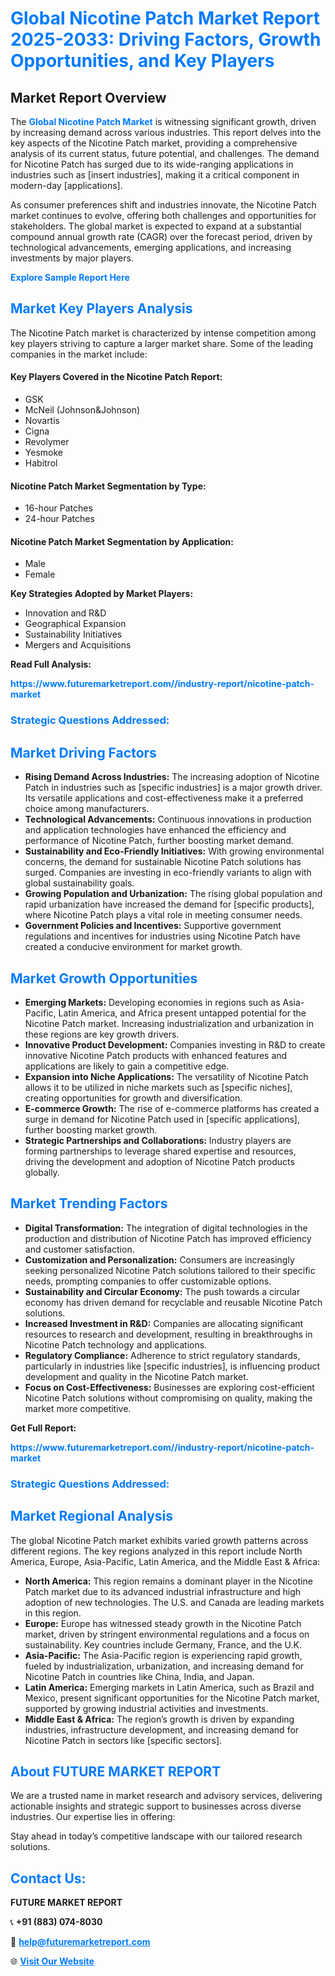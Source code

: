 <h1 style="color: #007BFF;">Global Nicotine Patch Market Report 2025-2033: Driving Factors, Growth Opportunities, and Key Players</h1>

<section id="overview">
<h2>Market Report Overview</h2>
<p>The <a href="https://www.futuremarketreport.com//industry-report/nicotine-patch-market" style="color: #007BFF; text-decoration: none;"><strong>Global Nicotine Patch Market</strong></a> is witnessing significant growth, driven by increasing demand across various industries. This report delves into the key aspects of the Nicotine Patch market, providing a comprehensive analysis of its current status, future potential, and challenges. The demand for Nicotine Patch has surged due to its wide-ranging applications in industries such as [insert industries], making it a critical component in modern-day [applications].</p>
<p>As consumer preferences shift and industries innovate, the Nicotine Patch market continues to evolve, offering both challenges and opportunities for stakeholders. The global market is expected to expand at a substantial compound annual growth rate (CAGR) over the forecast period, driven by technological advancements, emerging applications, and increasing investments by major players.</p>
</section>

<section id="overview">
<p><a href="https://www.futuremarketreport.com//request-sample/reportId=88478" style="color: #007BFF; text-decoration: none;"><strong>Explore Sample Report Here</strong></a></p>
</section>

<section id="key-players">
<h2 style="color: #007BFF;">Market Key Players Analysis</h2>
<p>The Nicotine Patch market is characterized by intense competition among key players striving to capture a larger market share. Some of the leading companies in the market include:</p>
<h4>Key Players Covered in the Nicotine Patch Report:</h4>
<ul><li>GSK</li><li>McNeil (Johnson&amp;Johnson)</li><li>Novartis</li><li>Cigna</li><li>Revolymer</li><li>Yesmoke</li><li>Habitrol</li></ul>
<h4>Nicotine Patch Market Segmentation by Type:</h4>
<ul><li>16-hour Patches</li><li>24-hour Patches</li></ul>

<h4>Nicotine Patch Market Segmentation by Application:</h4>
<ul><li>Male</li><li>Female</li></ul>
<p><strong>Key Strategies Adopted by Market Players:</strong></p>
<ul>
<li>Innovation and R&D</li>
<li>Geographical Expansion</li>
<li>Sustainability Initiatives</li>
<li>Mergers and Acquisitions</li>
</ul>
</section>

<section>
<p><strong>Read Full Analysis: </strong></p><a href="https://www.futuremarketreport.com//industry-report/nicotine-patch-market" style="color: #007BFF; text-decoration: none;"><strong>https://www.futuremarketreport.com//industry-report/nicotine-patch-market</strong></a>
<h3 style="color: #007BFF;">Strategic Questions Addressed:</h3>
</section>

<section id="driving-factors">
<h2 style="color: #007BFF;">Market Driving Factors</h2>
<ul>
<li><strong>Rising Demand Across Industries:</strong> The increasing adoption of Nicotine Patch in industries such as [specific industries] is a major growth driver. Its versatile applications and cost-effectiveness make it a preferred choice among manufacturers.</li>
<li><strong>Technological Advancements:</strong> Continuous innovations in production and application technologies have enhanced the efficiency and performance of Nicotine Patch, further boosting market demand.</li>
<li><strong>Sustainability and Eco-Friendly Initiatives:</strong> With growing environmental concerns, the demand for sustainable Nicotine Patch solutions has surged. Companies are investing in eco-friendly variants to align with global sustainability goals.</li>
<li><strong>Growing Population and Urbanization:</strong> The rising global population and rapid urbanization have increased the demand for [specific products], where Nicotine Patch plays a vital role in meeting consumer needs.</li>
<li><strong>Government Policies and Incentives:</strong> Supportive government regulations and incentives for industries using Nicotine Patch have created a conducive environment for market growth.</li>
</ul>
</section>

<section id="growth-opportunities">
<h2 style="color: #007BFF;">Market Growth Opportunities</h2>
<ul>
<li><strong>Emerging Markets:</strong> Developing economies in regions such as Asia-Pacific, Latin America, and Africa present untapped potential for the Nicotine Patch market. Increasing industrialization and urbanization in these regions are key growth drivers.</li>
<li><strong>Innovative Product Development:</strong> Companies investing in R&D to create innovative Nicotine Patch products with enhanced features and applications are likely to gain a competitive edge.</li>
<li><strong>Expansion into Niche Applications:</strong> The versatility of Nicotine Patch allows it to be utilized in niche markets such as [specific niches], creating opportunities for growth and diversification.</li>
<li><strong>E-commerce Growth:</strong> The rise of e-commerce platforms has created a surge in demand for Nicotine Patch used in [specific applications], further boosting market growth.</li>
<li><strong>Strategic Partnerships and Collaborations:</strong> Industry players are forming partnerships to leverage shared expertise and resources, driving the development and adoption of Nicotine Patch products globally.</li>
</ul>
</section>

<section id="trending-factors">
<h2 style="color: #007BFF;">Market Trending Factors</h2>
<ul>
<li><strong>Digital Transformation:</strong> The integration of digital technologies in the production and distribution of Nicotine Patch has improved efficiency and customer satisfaction.</li>
<li><strong>Customization and Personalization:</strong> Consumers are increasingly seeking personalized Nicotine Patch solutions tailored to their specific needs, prompting companies to offer customizable options.</li>
<li><strong>Sustainability and Circular Economy:</strong> The push towards a circular economy has driven demand for recyclable and reusable Nicotine Patch solutions.</li>
<li><strong>Increased Investment in R&D:</strong> Companies are allocating significant resources to research and development, resulting in breakthroughs in Nicotine Patch technology and applications.</li>
<li><strong>Regulatory Compliance:</strong> Adherence to strict regulatory standards, particularly in industries like [specific industries], is influencing product development and quality in the Nicotine Patch market.</li>
<li><strong>Focus on Cost-Effectiveness:</strong> Businesses are exploring cost-efficient Nicotine Patch solutions without compromising on quality, making the market more competitive.</li>
</ul>
</section>

<section>
<p><strong>Get Full Report: </strong></p><a href="https://www.futuremarketreport.com//industry-report/nicotine-patch-market" style="color: #007BFF; text-decoration: none;"><strong>https://www.futuremarketreport.com//industry-report/nicotine-patch-market</strong></a>
<h3 style="color: #007BFF;">Strategic Questions Addressed:</h3>
</section>


<section id="regional-analysis">
<h2 style="color: #007BFF;">Market Regional Analysis</h2>
<p>The global Nicotine Patch market exhibits varied growth patterns across different regions. The key regions analyzed in this report include North America, Europe, Asia-Pacific, Latin America, and the Middle East & Africa:</p>
<ul>
<li><strong>North America:</strong> This region remains a dominant player in the Nicotine Patch market due to its advanced industrial infrastructure and high adoption of new technologies. The U.S. and Canada are leading markets in this region.</li>
<li><strong>Europe:</strong> Europe has witnessed steady growth in the Nicotine Patch market, driven by stringent environmental regulations and a focus on sustainability. Key countries include Germany, France, and the U.K.</li>
<li><strong>Asia-Pacific:</strong> The Asia-Pacific region is experiencing rapid growth, fueled by industrialization, urbanization, and increasing demand for Nicotine Patch in countries like China, India, and Japan.</li>
<li><strong>Latin America:</strong> Emerging markets in Latin America, such as Brazil and Mexico, present significant opportunities for the Nicotine Patch market, supported by growing industrial activities and investments.</li>
<li><strong>Middle East & Africa:</strong> The region’s growth is driven by expanding industries, infrastructure development, and increasing demand for Nicotine Patch in sectors like [specific sectors].</li>
</ul>
</section>

<footer>
<h2 style="color: #007BFF;">About FUTURE MARKET REPORT</h2>
<p>We are a trusted name in market research and advisory services, delivering actionable insights and strategic support to businesses across diverse industries. Our expertise lies in offering:</p>

<p>Stay ahead in today’s competitive landscape with our tailored research solutions.</p>

<h2 style="color: #007BFF;">Contact Us:</h2>
<p><strong>FUTURE MARKET REPORT</strong></p>
<p>📞 <strong>+91 (883) 074-8030</strong></p>
<p>📧 <strong><a href="mailto:help@futuremarketreport.com" style="color: #007BFF;">help@futuremarketreport.com</a></strong></p>
<p>🌐 <strong><a href="https://www.futuremarketreport.com/" style="color: #007BFF;">Visit Our Website</a></strong></p>
</footer>